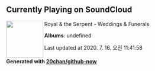## Currently Playing on SoundCloud

[<img align="left" width="100" src="https://i1.sndcdn.com/artworks-000510057018-xzalyk-t120x120.jpg">](https://soundcloud.com/royalandtheserpent/weddings-funerals)

Royal & the Serpent - Weddings & Funerals

**Albums**: undefined

Last updated at 2020. 7. 16. 오전 11:41:58

#### Generated with [20chan/github-now](https://github.com/20chan/github-now)


<!--
**20chan/20chan** is a ✨ _special_ ✨ repository because its `README.md` (this file) appears on your GitHub profile.

Here are some ideas to get you started:

- 🔭 I’m currently working on ...
- 🌱 I’m currently learning ...
- 👯 I’m looking to collaborate on ...
- 🤔 I’m looking for help with ...
- 💬 Ask me about ...
- 📫 How to reach me: ...
- 😄 Pronouns: ...
- ⚡ Fun fact: ...
-->
